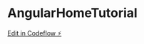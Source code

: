 # AngularHomeTutorial

[Edit in Codeflow ⚡️](https://stackblitz.com/~/github.com/AGUREX/AngularHomeTutorial)
